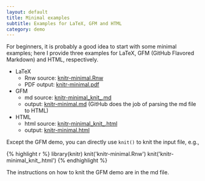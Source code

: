```yaml
---
layout: default
title: Minimal examples
subtitle: Examples for LaTeX, GFM and HTML
category: demo
---
```


For beginners, it is probably a good idea to start with some minimal examples; here I provide three examples for LaTeX, GFM (GitHub Flavored Markdown) and HTML, respectively.

- LaTeX
  - Rnw source: [knitr-minimal.Rnw](https://github.com/yihui/knitr/blob/master/inst/examples/knitr-minimal.Rnw)
  - PDF output: [knitr-minimal.pdf](https://github.com/downloads/yihui/knitr/knitr-minimal.pdf)
- GFM
  - md source: [knitr-minimal\_knit\_.md](https://github.com/yihui/knitr/raw/master/inst/examples/knitr-minimal_knit_.md)
  - output: [knitr-minimal.md](https://github.com/yihui/knitr/blob/master/inst/examples/knitr-minimal.md) (GitHub does the job of parsing the md file to HTML)
- HTML
  - html source: [knitr-minimal\_knit\_.html](https://github.com/yihui/knitr/blob/master/inst/examples/knitr-minimal_knit_.html)
  - output: [knitr-minimal.html](https://github.com/downloads/yihui/knitr/knitr-minimal.html)

Except the GFM demo, you can directly use `knit()` to knit the input file, e.g.,

{% highlight r %}
library(knitr)
knit('knitr-minimal.Rnw')
knit('knitr-minimal_knit_.html')
{% endhighlight %}

The instructions on how to knit the GFM demo are in the md file.
